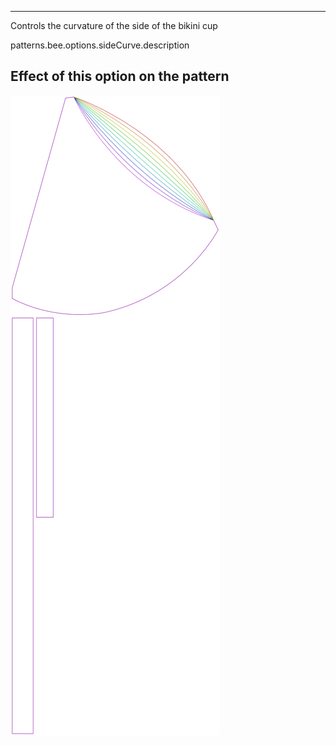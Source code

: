 ---

Controls the curvature of the side of the bikini cup

patterns.bee.options.sideCurve.description

## Effect of this option on the pattern
![This image shows the effect of this option by superimposing several variants that have a different value for this option](bee_sidecurve_sample.svg "Effect of this option on the pattern")
